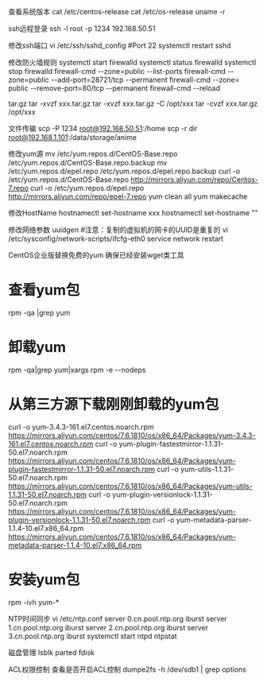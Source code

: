 查看系统版本
cat /etc/centos-release
cat /etc/os-release
uname -r

ssh远程登录
ssh -l root -p 1234 192.168.50.51

修改ssh端口
vi /etc/ssh/sshd_config
#Port 22
systemctl restart sshd

修改防火墙规则
systemctl start firewalld
systemctl status firewalld
systemctl stop firewalld
firewall-cmd --zone=public --list-ports
firewall-cmd --zone=public --add-port=28721/tcp --permanent
firewall-cmd --zone= public --remove-port=80/tcp --permanent
firewall-cmd --reload

tar.gz
tar -xvzf xxx.tar.gz
tar -xvzf xxx.tar.gz -C /opt/xxx
tar -cvzf xxx.tar.gz /opt/xxx

文件传输
scp -P 1234 root@192.168.50.51:/home
scp -r dir root@192.168.1.101:/data/storage/anime

修改yum源
mv /etc/yum.repos.d/CentOS-Base.repo /etc/yum.repos.d/CentOS-Base.repo.backup
mv /etc/yum.repos.d/epel.repo /etc/yum.repos.d/epel.repo.backup
curl -o /etc/yum.repos.d/CentOS-Base.repo http://mirrors.aliyun.com/repo/Centos-7.repo
curl -o /etc/yum.repos.d/epel.repo http://mirrors.aliyun.com/repo/epel-7.repo
yum clean all
yum makecache

修改HostName
hostnamectl set-hostname xxx
hostnamectl set-hostname ""

修改网络参数
uuidgen #注意：复制的虚拟机的网卡的UUID是重复的
vi /etc/sysconfig/network-scripts/ifcfg-eth0
service network restart

CentOS企业版替换免费的yum
确保已经安装wget类工具
# 查看yum包
rpm -qa |grep yum
# 卸载yum
rpm -qa|grep yum|xargs rpm -e --nodeps
# 从第三方源下载刚刚卸载的yum包
curl -o yum-3.4.3-161.el7.centos.noarch.rpm https://mirrors.aliyun.com/centos/7.6.1810/os/x86_64/Packages/yum-3.4.3-161.el7.centos.noarch.rpm
curl -o yum-plugin-fastestmirror-1.1.31-50.el7.noarch.rpm https://mirrors.aliyun.com/centos/7.6.1810/os/x86_64/Packages/yum-plugin-fastestmirror-1.1.31-50.el7.noarch.rpm
curl -o yum-utils-1.1.31-50.el7.noarch.rpm https://mirrors.aliyun.com/centos/7.6.1810/os/x86_64/Packages/yum-utils-1.1.31-50.el7.noarch.rpm
curl -o yum-plugin-versionlock-1.1.31-50.el7.noarch.rpm https://mirrors.aliyun.com/centos/7.6.1810/os/x86_64/Packages/yum-plugin-versionlock-1.1.31-50.el7.noarch.rpm
curl -o yum-metadata-parser-1.1.4-10.el7.x86_64.rpm https://mirrors.aliyun.com/centos/7.6.1810/os/x86_64/Packages/yum-metadata-parser-1.1.4-10.el7.x86_64.rpm
# 安装yum包
rpm -ivh yum-*

NTP时间同步
vi /etc/ntp.conf
server 0.cn.pool.ntp.org iburst
server 1.cn.pool.ntp.org iburst
server 2.cn.pool.ntp.org iburst
server 3.cn.pool.ntp.org iburst
systemctl start ntpd
ntpstat

磁盘管理
lsblk
parted 
fdisk

ACL权限控制
查看是否开启ACL控制
dumpe2fs -h /dev/sdb1 | grep options

